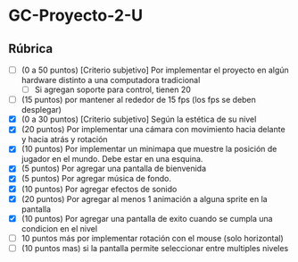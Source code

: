 # GC-Proyecto-2-U
 
## Rúbrica

- [ ] (0 a 50 puntos) [Criterio subjetivo] Por implementar el proyecto en algún hardware distinto a una computadora tradicional
  - [ ] Si agregan soporte para control, tienen 20
- [ ] (15 puntos) por mantener al rededor de 15 fps (los fps se deben desplegar)
- [x] (0 a 30 puntos) [Criterio subjetivo] Según la estética de su nivel
- [x] (20 puntos) Por implementar una cámara con movimiento hacia delante y hacia atrás y rotación
- [x] (10 puntos) Por implementar un minimapa que muestre la posición de jugador en el mundo. Debe estar en una esquina.
- [x] (5 puntos) Por agregar una pantalla de bienvenida
- [x] (5 puntos) Por agregar música de fondo.
- [x] (10 puntos) Por agregar efectos de sonido
- [x] (20 puntos) Por agregar al menos 1 animación a alguna sprite en la pantalla
- [x] (10 puntos) Por agregar una pantalla de exito cuando se cumpla una condicion en el nivel
- [ ] 10 puntos más por implementar rotación con el mouse (solo horizontal)
- [ ] (10 puntos mas) si la pantalla permite seleccionar entre multiples niveles